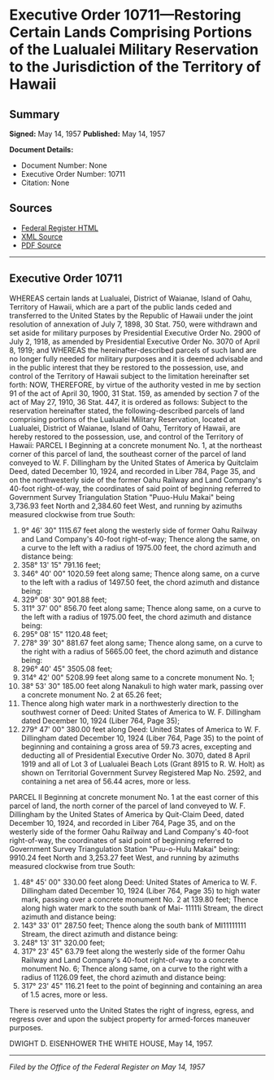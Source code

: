# Executive Order 10711—Restoring Certain Lands Comprising Portions of the Lualualei Military Reservation to the Jurisdiction of the Territory of Hawaii

## Summary

**Signed:** May 14, 1957
**Published:** May 14, 1957

**Document Details:**
- Document Number: None
- Executive Order Number: 10711
- Citation: None

## Sources
- [Federal Register HTML](https://www.presidency.ucsb.edu/documents/executive-order-10711-restoring-certain-lands-comprising-portions-the-lualualei-military)
- [XML Source](None)
- [PDF Source](None)

---

## Executive Order 10711

WHEREAS certain lands at Lualualei, District of Waianae, Island of Oahu, Territory of Hawaii, which are a part of the public lands ceded and transferred to the United States by the Republic of Hawaii under the joint resolution of annexation of July 7, 1898, 30 Stat. 750, were withdrawn and set aside for military purposes by Presidential Executive Order No. 2900 of July 2, 1918, as amended by Presidential Executive Order No. 3070 of April 8, 1919; and
WHEREAS the hereinafter-described parcels of such land are no longer fully needed for military purposes and it is deemed advisable and in the public interest that they be restored to the possession, use, and control of the Territory of Hawaii subject to the limitation hereinafter set forth:
NOW, THEREFORE, by virtue of the authority vested in me by section 91 of the act of April 30, 1900, 31 Stat. 159, as amended by section 7 of the act of May 27, 1910, 36 Stat. 447, it is ordered as follows:
Subject to the reservation hereinafter stated, the following-described parcels of land comprising portions of the Lualualei Military Reservation, located at Lualualei, District of Waianae, Island of Oahu, Territory of Hawaii, are hereby restored to the possession, use, and control of the Territory of Hawaii:
PARCEL I
Beginning at a concrete monument No. 1, at the northeast corner of this parcel of land, the southeast corner of the parcel of land conveyed to W. F. Dillingham by the United States of America by Quitclaim Deed, dated December 10, 1924, and recorded in Liber 784, Page 35, and on the northwesterly side of the former Oahu Railway and Land Company's 40-foot right-of-way, the coordinates of said point of beginning referred to Government Survey Triangulation Station "Puuo-Hulu Makai" being 3,736.93 feet North and 2,384.60 feet West, and running by azimuths measured clockwise from true South:
1. 9° 46' 30" 1115.67 feet along the westerly side of former Oahu Railway and Land Company's 40-foot right-of-way; Thence along the same, on a curve to the left with a radius of 1975.00 feet, the chord azimuth and distance being:
2. 358° 13' 15" 791.16 feet;
3. 346° 40' 00" 1020.59 feet along same; Thence along same, on a curve to the left with a radius of 1497.50 feet, the chord azimuth and distance being:
4. 329° 08' 30" 901.88 feet;
5. 311° 37' 00" 856.70 feet along same; Thence along same, on a curve to the left with a radius of 1975.00 feet, the chord azimuth and distance being:
6. 295° 08' 15" 1120.48 feet;
7. 278° 39' 30" 881.67 feet along same; Thence along same, on a curve to the right with a radius of 5665.00 feet, the chord azimuth and distance being:
8. 296° 40' 45" 3505.08 feet;
9. 314° 42' 00" 5208.99 feet along same to a concrete monument No. 1;
10. 38° 53' 30" 185.00 feet along Nanakuli to high water mark, passing over a concrete monument No. 2 at 65.26 feet;
11. Thence along high water mark in a northwesterly direction to the southwest corner of Deed: United States of America to W. F. Dillingham dated December 10, 1924 (Liber 764, Page 35);
12. 279° 47' 00" 380.00 feet along Deed: United States of America to W. F. Dillingham dated December 10, 1924 (Liber 764, Page 35) to the point of beginning and containing a gross area of 59.73 acres, excepting and deducting all of Presidential Executive Order No. 3070, dated 8 April 1919 and all of Lot 3 of Lualualei Beach Lots (Grant 8915 to R. W. Holt) as shown on Territorial Government Survey Registered Map No. 2592, and containing a net area of 56.44 acres, more or less.

PARCEL II
Beginning at concrete monument No. 1 at the east corner of this parcel of land, the north corner of the parcel of land conveyed to W. F. Dillingham by the United States of America by Quit-Claim Deed, dated December 10, 1924, and recorded in Liber 764, Page 35, and on the westerly side of the former Oahu Railway and Land Company's 40-foot right-of-way, the coordinates of said point of beginning referred to Government Survey Triangulation Station "Puu-o-Hulu Makai" being: 9910.24 feet North and 3,253.27 feet West, and running by azimuths measured clockwise from true South:
1. 48° 45' 00" 330.00 feet along Deed: United States of America to W. F. Dillingham dated December 10, 1924 (Liber 764, Page 35) to high water mark, passing over a concrete monument No. 2 at 139.80 feet; Thence along high water mark to the south bank of Mai- 11111i Stream, the direct azimuth and distance being:
2. 143° 33' 01" 287.50 feet; Thence along the south bank of MI11111111 Stream, the direct azimuth and distance being:
3. 248° 13' 31" 320.00 feet;
4. 317° 23' 45" 63.79 feet along the westerly side of the former Oahu Railway and Land Company's 40-foot right-of-way to a concrete monument No. 6; Thence along same, on a curve to the right with a radius of 1126.09 feet, the chord azimuth and distance being:
5. 317° 23' 45" 116.21 feet to the point of beginning and containing an area of 1.5 acres, more or less.

There is reserved unto the United States the right of ingress, egress, and regress over and upon the subject property for armed-forces maneuver purposes.

DWIGHT D. EISENHOWER
THE WHITE HOUSE,
May 14, 1957.

---

*Filed by the Office of the Federal Register on May 14, 1957*
